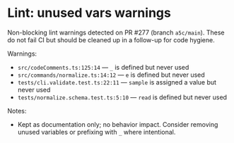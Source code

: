 # Lint: unused vars warnings

Non-blocking lint warnings detected on PR #277 (branch `a5c/main`). These do not fail CI but should be cleaned up in a follow-up for code hygiene.

Warnings:

- `src/codeComments.ts:125:14` — `_` is defined but never used
- `src/commands/normalize.ts:14:12` — `e` is defined but never used
- `tests/cli.validate.test.ts:22:11` — `sample` is assigned a value but never used
- `tests/normalize.schema.test.ts:5:10` — `read` is defined but never used

Notes:
- Kept as documentation only; no behavior impact. Consider removing unused variables or prefixing with `_` where intentional.

